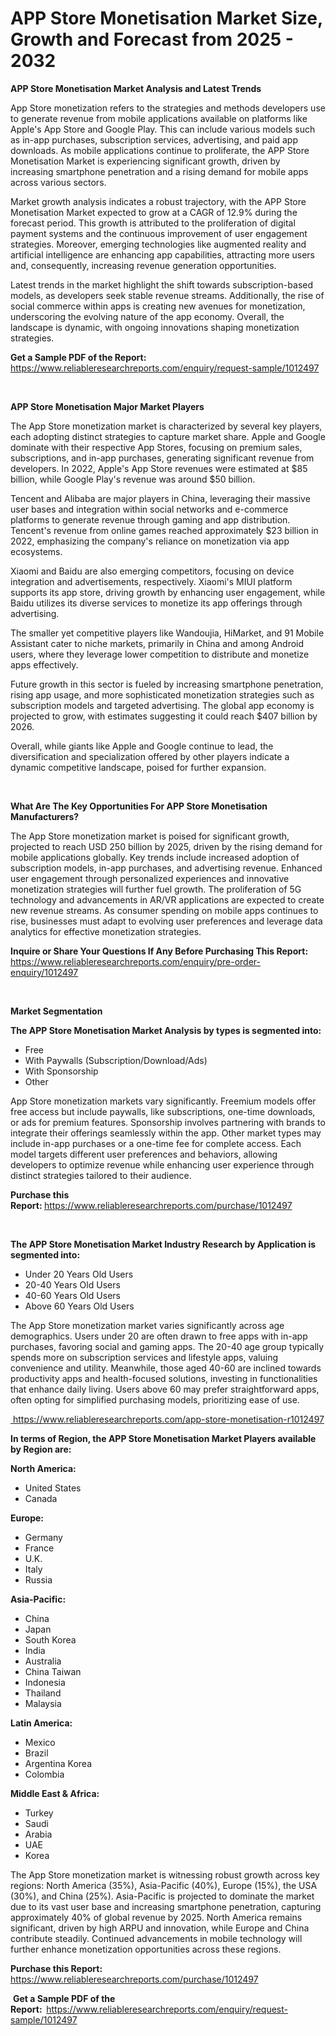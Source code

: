 <p><h1>APP Store Monetisation Market Size, Growth and Forecast from 2025 - 2032</h1></p><p><strong>APP Store Monetisation Market Analysis and Latest Trends</strong></p>
<p><p>App Store monetization refers to the strategies and methods developers use to generate revenue from mobile applications available on platforms like Apple's App Store and Google Play. This can include various models such as in-app purchases, subscription services, advertising, and paid app downloads. As mobile applications continue to proliferate, the APP Store Monetisation Market is experiencing significant growth, driven by increasing smartphone penetration and a rising demand for mobile apps across various sectors.</p><p>Market growth analysis indicates a robust trajectory, with the APP Store Monetisation Market expected to grow at a CAGR of 12.9% during the forecast period. This growth is attributed to the proliferation of digital payment systems and the continuous improvement of user engagement strategies. Moreover, emerging technologies like augmented reality and artificial intelligence are enhancing app capabilities, attracting more users and, consequently, increasing revenue generation opportunities. </p><p>Latest trends in the market highlight the shift towards subscription-based models, as developers seek stable revenue streams. Additionally, the rise of social commerce within apps is creating new avenues for monetization, underscoring the evolving nature of the app economy. Overall, the landscape is dynamic, with ongoing innovations shaping monetization strategies.</p></p>
<p><strong>Get a Sample PDF of the Report:&nbsp;</strong> <a href="https://www.reliableresearchreports.com/enquiry/request-sample/1012497?utm_campaign=2739&utm_medium=2&utm_source=Github&utm_content=ia&utm_term=19042025&utm_id=app-store-monetisation">https://www.reliableresearchreports.com/enquiry/request-sample/1012497</a></p>
<p>&nbsp;</p>
<p><strong>APP Store Monetisation Major Market Players</strong></p>
<p><p>The App Store monetization market is characterized by several key players, each adopting distinct strategies to capture market share. Apple and Google dominate with their respective App Stores, focusing on premium sales, subscriptions, and in-app purchases, generating significant revenue from developers. In 2022, Apple's App Store revenues were estimated at $85 billion, while Google Play's revenue was around $50 billion.</p><p>Tencent and Alibaba are major players in China, leveraging their massive user bases and integration within social networks and e-commerce platforms to generate revenue through gaming and app distribution. Tencent's revenue from online games reached approximately $23 billion in 2022, emphasizing the company's reliance on monetization via app ecosystems. </p><p>Xiaomi and Baidu are also emerging competitors, focusing on device integration and advertisements, respectively. Xiaomi's MIUI platform supports its app store, driving growth by enhancing user engagement, while Baidu utilizes its diverse services to monetize its app offerings through advertising.</p><p>The smaller yet competitive players like Wandoujia, HiMarket, and 91 Mobile Assistant cater to niche markets, primarily in China and among Android users, where they leverage lower competition to distribute and monetize apps effectively.</p><p>Future growth in this sector is fueled by increasing smartphone penetration, rising app usage, and more sophisticated monetization strategies such as subscription models and targeted advertising. The global app economy is projected to grow, with estimates suggesting it could reach $407 billion by 2026. </p><p>Overall, while giants like Apple and Google continue to lead, the diversification and specialization offered by other players indicate a dynamic competitive landscape, poised for further expansion.</p></p>
<p>&nbsp;</p>
<p><strong>What Are The Key Opportunities For APP Store Monetisation Manufacturers?</strong></p>
<p><p>The App Store monetization market is poised for significant growth, projected to reach USD 250 billion by 2025, driven by the rising demand for mobile applications globally. Key trends include increased adoption of subscription models, in-app purchases, and advertising revenue. Enhanced user engagement through personalized experiences and innovative monetization strategies will further fuel growth. The proliferation of 5G technology and advancements in AR/VR applications are expected to create new revenue streams. As consumer spending on mobile apps continues to rise, businesses must adapt to evolving user preferences and leverage data analytics for effective monetization strategies.</p></p>
<p><strong>Inquire or Share Your Questions If Any Before Purchasing This Report:</strong> <a href="https://www.reliableresearchreports.com/enquiry/pre-order-enquiry/1012497?utm_campaign=2739&utm_medium=2&utm_source=Github&utm_content=ia&utm_term=19042025&utm_id=app-store-monetisation">https://www.reliableresearchreports.com/enquiry/pre-order-enquiry/1012497</a></p>
<p>&nbsp;</p>
<p><strong>Market Segmentation</strong></p>
<p><strong>The APP Store Monetisation Market Analysis by types is segmented into:</strong></p>
<p><ul><li>Free</li><li>With Paywalls (Subscription/Download/Ads)</li><li>With Sponsorship</li><li>Other</li></ul></p>
<p><p>App Store monetization markets vary significantly. Freemium models offer free access but include paywalls, like subscriptions, one-time downloads, or ads for premium features. Sponsorship involves partnering with brands to integrate their offerings seamlessly within the app. Other market types may include in-app purchases or a one-time fee for complete access. Each model targets different user preferences and behaviors, allowing developers to optimize revenue while enhancing user experience through distinct strategies tailored to their audience.</p></p>
<p><strong>Purchase this Report:&nbsp;</strong><a href="https://www.reliableresearchreports.com/purchase/1012497?utm_campaign=2739&utm_medium=2&utm_source=Github&utm_content=ia&utm_term=19042025&utm_id=app-store-monetisation">https://www.reliableresearchreports.com/purchase/1012497</a></p>
<p>&nbsp;</p>
<p><strong>The APP Store Monetisation Market Industry Research by Application is segmented into:</strong></p>
<p><ul><li>Under 20 Years Old Users</li><li>20-40 Years Old Users</li><li>40-60 Years Old Users</li><li>Above 60 Years Old Users</li></ul></p>
<p><p>The App Store monetization market varies significantly across age demographics. Users under 20 are often drawn to free apps with in-app purchases, favoring social and gaming apps. The 20-40 age group typically spends more on subscription services and lifestyle apps, valuing convenience and utility. Meanwhile, those aged 40-60 are inclined towards productivity apps and health-focused solutions, investing in functionalities that enhance daily living. Users above 60 may prefer straightforward apps, often opting for simplified purchasing models, prioritizing ease of use.</p></p>
<p><a href="https://www.reliableresearchreports.com/app-store-monetisation-r1012497?utm_campaign=2739&utm_medium=2&utm_source=Github&utm_content=ia&utm_term=19042025&utm_id=app-store-monetisation">&nbsp;https://www.reliableresearchreports.com/app-store-monetisation-r1012497</a></p>
<p><strong>In terms of Region, the APP Store Monetisation Market Players available by Region are:</strong></p>
<p>
    <p> <strong> North America: </strong>
        <ul>
            <li>United States</li>
            <li>Canada</li>
        </ul>
        </p> 
    <p> <strong> Europe: </strong>
        <ul>
            <li>Germany</li>
            <li>France</li>
            <li>U.K.</li>
            <li>Italy</li>
            <li>Russia</li>
        </ul>
        </p> 
    <p> <strong> Asia-Pacific: </strong>
        <ul>
            <li>China</li>
            <li>Japan</li>
            <li>South Korea</li>
            <li>India</li>
            <li>Australia</li>
            <li>China Taiwan</li>
            <li>Indonesia</li>
            <li>Thailand</li>
            <li>Malaysia</li>
        </ul>
        </p> 
    <p> <strong> Latin America: </strong>
        <ul>
            <li>Mexico</li>
            <li>Brazil</li>
            <li>Argentina Korea</li>
            <li>Colombia</li>
        </ul>
        </p> 
    <p> <strong> Middle East & Africa: </strong>
        <ul>
            <li>Turkey</li>
            <li>Saudi</li>
            <li>Arabia</li>
            <li>UAE</li>
            <li>Korea</li>
        </ul>
    </p>
    </p>
<p><p>The App Store monetization market is witnessing robust growth across key regions: North America (35%), Asia-Pacific (40%), Europe (15%), the USA (30%), and China (25%). Asia-Pacific is projected to dominate the market due to its vast user base and increasing smartphone penetration, capturing approximately 40% of global revenue by 2025. North America remains significant, driven by high ARPU and innovation, while Europe and China contribute steadily. Continued advancements in mobile technology will further enhance monetization opportunities across these regions.</p></p>
<p><strong>Purchase this Report: </strong><a href="https://www.reliableresearchreports.com/purchase/1012497?utm_campaign=2739&utm_medium=2&utm_source=Github&utm_content=ia&utm_term=19042025&utm_id=app-store-monetisation">https://www.reliableresearchreports.com/purchase/1012497</a></p>
<p>&nbsp;<strong>Get a Sample PDF of the Report:&nbsp;&nbsp;</strong><a href="https://www.reliableresearchreports.com/enquiry/request-sample/1012497?utm_campaign=2739&utm_medium=2&utm_source=Github&utm_content=ia&utm_term=19042025&utm_id=app-store-monetisation">https://www.reliableresearchreports.com/enquiry/request-sample/1012497</a></p>
<p><strong></strong></p>
<p><p></p><p></p><p></p></p>